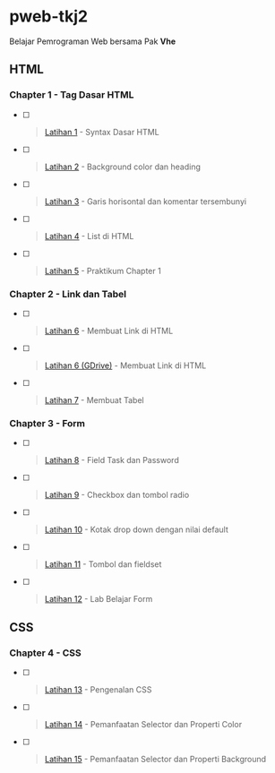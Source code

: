 # pweb-tkj2
Belajar Pemrograman Web bersama Pak **Vhe**
## HTML
### Chapter 1 - Tag Dasar HTML
- [ ] > [Latihan 1](syntax1.html) - Syntax Dasar HTML
- [ ] > [Latihan 2](lat2.html) - Background color dan heading
- [ ] > [Latihan 3](lat3.html) - Garis horisontal dan komentar tersembunyi
- [ ] > [Latihan 4](lat4.html) - List di HTML
- [ ] > [Latihan 5](lat5.html) - Praktikum Chapter 1
### Chapter 2 - Link dan Tabel
- [ ] > [Latihan 6](biodata) - Membuat Link di HTML
- [ ] > [Latihan 6 (GDrive)](https://drive.google.com/drive/folders/1ZSgz5Gd9Bi8jDawrSvBTC0y9wew0AtPx) - Membuat Link di HTML
- [ ] > [Latihan 7](latihan7.html) - Membuat Tabel
### Chapter 3 - Form
- [ ] > [Latihan 8](latihan8.html) - Field Task dan Password
- [ ] > [Latihan 9](latihan9.html) - Checkbox dan tombol radio
- [ ] > [Latihan 10](latihan10.html) - Kotak drop down dengan nilai default
- [ ] > [Latihan 11](latihan11.html) - Tombol dan fieldset
- [ ] > [Latihan 12](latihan12.html) - Lab Belajar Form
## CSS
### Chapter 4 - CSS
- [ ] > [Latihan 13](latihan13.html) - Pengenalan CSS
- [ ] > [Latihan 14](latihan14) - Pemanfaatan Selector dan Properti Color
- [ ] > [Latihan 15](latihan15) - Pemanfaatan Selector dan Properti Background